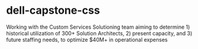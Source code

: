 # dell-capstone-css
Working with the Custom Services Solutioning team aiming to determine 1) historical utilization of 300+    Solution Architects, 2) present capacity, and 3) future staffing needs, to optimize $40M+ in operational expenses 

